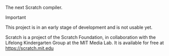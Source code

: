 The next Scratch compiler.

> [!IMPORTANT]
> This project is in an early stage of development and is not usable yet.

Scratch is a project of the Scratch Foundation, in collaboration with the
Lifelong Kindergarten Group at the MIT Media Lab. It is available for free at
<https://scratch.mit.edu>
